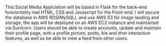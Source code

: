 This Social Media Applciation will be based in Flask for the back-end funciontality nad HTML, CSS and Javascript for the Front-end. I will secure the database in AWS RDS(MySQL), and use AWS S3 for image laoding and storage, the app will be deployed on an AWS EC2 instance and maintained via Gunicorn. Users should be able to create accounts, update and maintain their profile page, with a profile picture, posts, bio and ither interactive features, as well as be able to view a feed from other users. 
